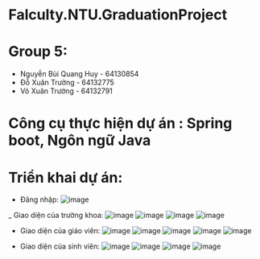 # Falculty.NTU.GraduationProject
# Group 5:
- Nguyễn Bùi Quang Huy - 64130854
- Đỗ Xuân Trường - 64132775
- Võ Xuân Trường - 64132791
# Công cụ thực hiện dự án : Spring boot, Ngôn ngữ Java
# Triển khai dự án: 
- Đăng nhập:
![image](https://github.com/user-attachments/assets/a10a07e7-f34d-4967-acbd-fc6b643ebeaf)

_ Giao diện của trường khoa: 
![image](https://github.com/user-attachments/assets/3df94cdd-ac8a-4656-9ac6-f16e1d6c9450)
![image](https://github.com/user-attachments/assets/7b108cf3-9f0c-4bc6-b19b-fb972a4809de)
![image](https://github.com/user-attachments/assets/0cbe0fc3-6194-4f00-abf7-25645308baf5)
![image](https://github.com/user-attachments/assets/acb46329-8db8-4605-b952-a8f4af986535)

- Giao diện của giáo viên:
![image](https://github.com/user-attachments/assets/dee40ac0-ee80-4b28-a79a-ce29e0589d0a)
![image](https://github.com/user-attachments/assets/0882f9df-2dce-4322-b423-b3bb4d29fc3f)
![image](https://github.com/user-attachments/assets/24947e6f-1f9f-4ae6-941b-3ae336121c1a)
![image](https://github.com/user-attachments/assets/f7debe3c-8b94-4c19-b41e-e9f964609511)
![image](https://github.com/user-attachments/assets/af78283b-3ff8-4aef-828c-7567548dea64)


- Giao diện của sinh viên:
![image](https://github.com/user-attachments/assets/c5465d8a-a620-4993-a843-33ddb1c8eaa1)
![image](https://github.com/user-attachments/assets/148d3280-74b4-4a41-8736-e73ec7e08aa2)
![image](https://github.com/user-attachments/assets/7ecad841-5e2d-4f15-98f4-8fe3a2df4fd4)
![image](https://github.com/user-attachments/assets/2ce54924-e71c-468e-beae-b8119c54256c)

